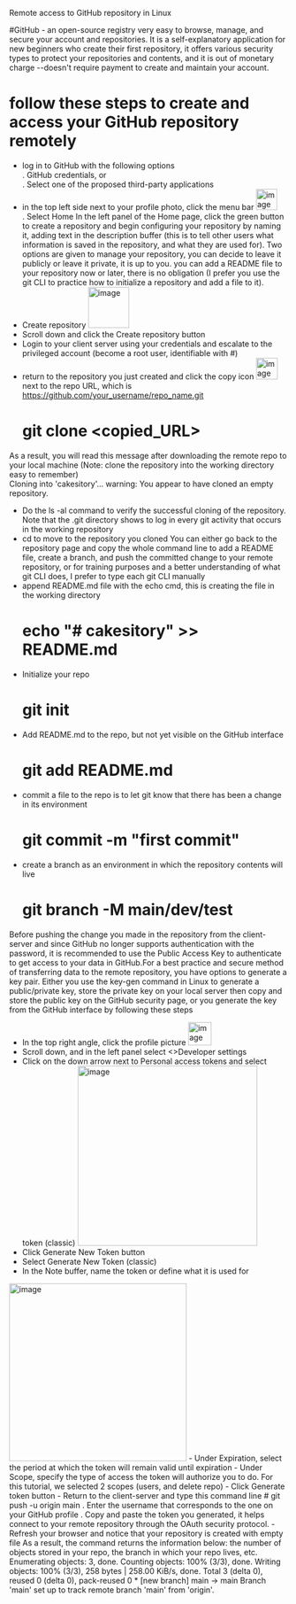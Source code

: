 Remote access to GitHub repository in Linux

#GitHub - an open-source registry very easy to browse, manage, and secure your account and repositories. It is a self-explanatory application for new beginners who create their first repository, it offers various security types to protect your repositories and contents, and it is out of monetary charge --doesn't require payment to create and maintain your account.
# follow these steps to create and access your GitHub repository remotely
 - log in to GitHub with the following options <br/>
    . GitHub credentials, or <br/>
    . Select one of the proposed third-party applications
 - in the top left side next to your profile photo, click the menu bar <img width="38" alt="image" src="https://github.com/padamel/cakesitory/assets/82719248/6b4a2f0a-1511-41bc-947a-586c5f87aa2d"> <br/>
    . Select Home
In the left panel of the Home page, click the green button to create a repository and begin configuring your repository by naming it, adding text in the description buffer (this is to tell other users what information is saved in the repository, and what they are used for). Two options are given to manage your repository, you can decide to leave it publicly or leave it private, it is up to you. you can add a README file to your repository now or later, there is no obligation (I prefer you use the git CLI to practice how to initialize a repository and add a file to it).
 - Create repository
   <img width="74" alt="image" src="https://github.com/padamel/cakesitory/assets/82719248/b8f1968b-f42b-43a1-9df0-5b5e539dc620">
 - Scroll down and click the Create repository button
 - Login to your client server using your credentials and escalate to the privileged account (become a root user, identifiable with #)
 - return to the repository you just created and click the copy icon <img width="39" alt="image" src="https://github.com/padamel/cakesitory/assets/82719248/3f65a545-c958-4f2f-9974-6c9a1aa6e20e"> next to the repo URL, which is https://github.com/your_username/repo_name.git
    # git clone <copied_URL>
As a result, you will read this message after downloading the remote repo to your local machine (Note: clone the repository into the working directory easy to remember) <br/>
   Cloning into 'cakesitory'...
warning: You appear to have cloned an empty repository.
  - Do the ls -al command to verify the successful cloning of the repository. Note that the .git directory shows to log in every git activity that occurs in the working repository
  - cd to move to the repository you cloned
You can either go back to the repository page and copy the whole command line to add a README file, create a branch, and push the committed change to your remote repository, or for training purposes and a better understanding of what git CLI does, I prefer to type each git CLI manually
  - append README.md file with the echo cmd, this is creating the file in the working directory
     # echo "# cakesitory" >> README.md 
  - Initialize your repo
     # git init
  - Add README.md to the repo, but not yet visible on the GitHub interface
     # git add README.md
  - commit a file to the repo is to let git know that there has been a change in its environment
     # git commit -m "first commit"
  - create a branch as an environment in which the repository contents will live
     # git branch -M main/dev/test
Before pushing the change you made in the repository from the client-server and since GitHub no longer supports authentication with the password, it is recommended to use the Public Access Key to authenticate to get access to your data in GitHub.For a best practice and secure method of transferring data to the remote repository, you have options to generate a key pair. Either you use the key-gen command in Linux to generate a public/private key, store the private key on your local server then copy and store the public key on the GitHub security page, or you generate the key from the GitHub interface by following these steps
  - In the top right angle, click the profile picture <img width="42" alt="image" src="https://github.com/padamel/cakesitory/assets/82719248/625b8b4e-8a0e-422e-8c0e-4ccb74575cf5">
  - Scroll down, and in the left panel select <>Developer settings
  - Click on the down arrow next to Personal access tokens and select token (classic)
    <img width="325" alt="image" src="https://github.com/padamel/cakesitory/assets/82719248/b0953e13-4b94-404e-a2cc-44da72761297">
  - Click Generate New Token button
  - Select Generate New Token (classic)
  - In the Note buffer, name the token or define what it is used for
   <img width="321" alt="image" src="https://github.com/padamel/cakesitory/assets/82719248/1135becc-c6ec-4e64-8e89-b095ebd03ea1">
  - Under Expiration, select the period at which the token will remain valid until expiration
  - Under Scope, specify the type of access the token will authorize you to do.
       For this tutorial, we selected 2 scopes (users, and delete repo)
  - Click Generate token button
  - Return to the client-server and type this command line
     # git push -u origin main
       . Enter the username that corresponds to the one on your GitHub profile
       . Copy and paste the token you generated, it helps connect to your remote repository through the OAuth security protocol.
  - Refresh your browser and notice that your repository is created with empty file
As a result, the command returns the information below: the number of objects stored in your repo, the branch in which your repo lives, etc.
     Enumerating objects: 3, done.
Counting objects: 100% (3/3), done.
Writing objects: 100% (3/3), 258 bytes | 258.00 KiB/s, done.
Total 3 (delta 0), reused 0 (delta 0), pack-reused 0
 * [new branch]      main -> main
Branch 'main' set up to track remote branch 'main' from 'origin'.
